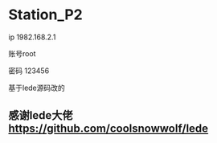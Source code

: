 # Station_P2
ip 1982.168.2.1

账号root

密码 123456

基于lede源码改的

## 感谢lede大佬 https://github.com/coolsnowwolf/lede


